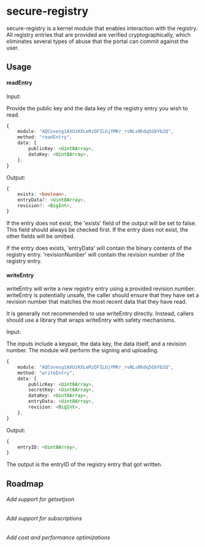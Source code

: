 # secure-registry

secure-registry is a kernel module that enables interaction with the registry.
All registry entries that are provided are verified cryptographically, which
eliminates several types of abuse that the portal can commit against the user.

## Usage

#### readEntry

Input:

Provide the public key and the data key of the registry entry you wish to read.

```ts
{
	module: "AQCovesg1AXUzKXLeRzQFILbjYMKr_rvNLsNhdq5GbYb2Q",
	method: "readEntry",
	data: {
		publicKey: <Uint8Array>,
		dataKey: <Uint8Array>,
	},
}
```

Output:

```ts
{
	exists: <boolean>,
	entryData?: <Uint8Array>,
	revision?: <BigInt>,
}
```

If the entry does not exist, the 'exists' field of the output will be set to
false. This field should always be checked first. If the entry does not exist,
the other fields will be omitted.

If the entry does exists, 'entryData' will contain the binary contents of the
registry entry. 'revisionNumber' will contain the revision number of the
registry entry.

#### writeEntry

writeEntry will write a new registry entry using a provided revision number.
writeEntry is potentially unsafe, the caller should ensure that they have set a
revision number that matches the most recent data that they have read.

It is generally not recommended to use writeEntry directly. Instead, callers
should use a library that wraps writeEntry with safety mechanisms.

Input:

The inputs include a keypair, the data key, the data itself, and a revision
number. The module will perform the signing and uploading.

```ts
{
	module: "AQCovesg1AXUzKXLeRzQFILbjYMKr_rvNLsNhdq5GbYb2Q",
	method: "writeEntry",
	data: {
		publicKey: <Uint8Array>,
		secretKey: <Uint8Array>,
		dataKey: <Uint8Array>,
		entryData: <Uint8Array>,
		revision: <BigInt>,
	},
}
```

Output:

```ts
{
	entryID: <Uint8Array>,
}
```

The output is the entryID of the registry entry that got written.

## Roadmap

###### Add support for getsetjson

###### Add support for subscriptions

###### Add cost and performance optimizations

